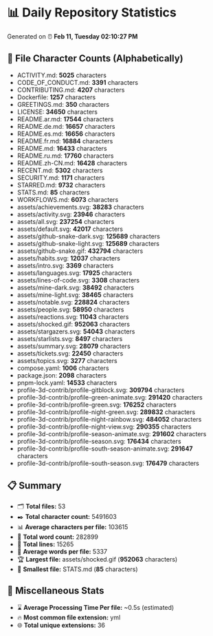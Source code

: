 # 📊 Daily Repository Statistics
Generated on ⏰ **Feb 11, Tuesday 02:10:27 PM**

## 📂 File Character Counts (Alphabetically)
- ACTIVITY.md: **5025** characters
- CODE_OF_CONDUCT.md: **3391** characters
- CONTRIBUTING.md: **4207** characters
- Dockerfile: **1257** characters
- GREETINGS.md: **350** characters
- LICENSE: **34650** characters
- README.ar.md: **17544** characters
- README.de.md: **16657** characters
- README.es.md: **16656** characters
- README.fr.md: **16884** characters
- README.md: **16433** characters
- README.ru.md: **17760** characters
- README.zh-CN.md: **16428** characters
- RECENT.md: **5302** characters
- SECURITY.md: **1171** characters
- STARRED.md: **9732** characters
- STATS.md: **85** characters
- WORKFLOWS.md: **6073** characters
- assets/achievements.svg: **38283** characters
- assets/activity.svg: **23946** characters
- assets/all.svg: **237254** characters
- assets/default.svg: **42017** characters
- assets/github-snake-dark.svg: **125689** characters
- assets/github-snake-light.svg: **125689** characters
- assets/github-snake.gif: **432794** characters
- assets/habits.svg: **12037** characters
- assets/intro.svg: **3369** characters
- assets/languages.svg: **17925** characters
- assets/lines-of-code.svg: **3308** characters
- assets/mine-dark.svg: **38492** characters
- assets/mine-light.svg: **38465** characters
- assets/notable.svg: **228824** characters
- assets/people.svg: **58950** characters
- assets/reactions.svg: **11043** characters
- assets/shocked.gif: **952063** characters
- assets/stargazers.svg: **54043** characters
- assets/starlists.svg: **8497** characters
- assets/summary.svg: **28079** characters
- assets/tickets.svg: **22450** characters
- assets/topics.svg: **3277** characters
- compose.yaml: **1006** characters
- package.json: **2098** characters
- pnpm-lock.yaml: **14533** characters
- profile-3d-contrib/profile-gitblock.svg: **309794** characters
- profile-3d-contrib/profile-green-animate.svg: **291420** characters
- profile-3d-contrib/profile-green.svg: **176252** characters
- profile-3d-contrib/profile-night-green.svg: **289832** characters
- profile-3d-contrib/profile-night-rainbow.svg: **484052** characters
- profile-3d-contrib/profile-night-view.svg: **290355** characters
- profile-3d-contrib/profile-season-animate.svg: **291602** characters
- profile-3d-contrib/profile-season.svg: **176434** characters
- profile-3d-contrib/profile-south-season-animate.svg: **291647** characters
- profile-3d-contrib/profile-south-season.svg: **176479** characters

## 📋 Summary
- 🗂️ **Total files:** 53
- ✒️ **Total character count:** 5491603
- 📊 **Average characters per file:** 103615
- 📝 **Total word count:** 282899
- 🧾 **Total lines:** 15265
- 📐 **Average words per file:** 5337
- 🏆 **Largest file:** assets/shocked.gif (**952063** characters)
- 🥉 **Smallest file:** STATS.md (**85** characters)

## 🌟 Miscellaneous Stats
- ⌛ **Average Processing Time Per file:** ~0.5s (estimated)
- 🔥 **Most common file extension:** yml
- 🌐 **Total unique extensions:** 36
